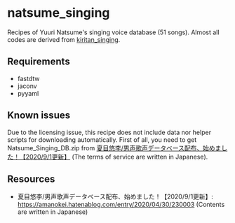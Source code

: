 # natsume_singing

Recipes of Yuuri Natsume's singing voice database (51 songs).
Almost all codes are derived from [kiritan_singing](https://github.com/r9y9/kiritan_singing).

## Requirements
- fastdtw
- jaconv
- pyyaml

## Known issues
Due to the licensing issue, this recipe does not include data nor helper scripts for downloading automatically. First of all, you need to get Natsume_Singing_DB.zip from [夏目悠李/男声歌声データベース配布、始めました！【2020/9/1更新】](https://amanokei.hatenablog.com/entry/2020/04/30/230003) (The terms of service are written in Japanese). 

## Resources
- 夏目悠李/男声歌声データベース配布、始めました！【2020/9/1更新】: https://amanokei.hatenablog.com/entry/2020/04/30/230003 (Contents are written in Japanese)
